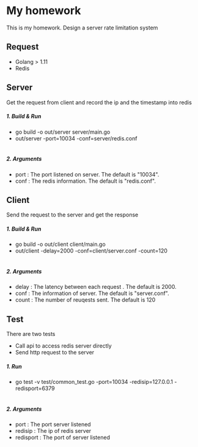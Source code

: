 # My homework

This is my homework. Design a server rate limitation system

##  Request
+ Golang > 1.11
+ Redis

## Server
Get the request from client and record the ip and the timestamp into redis
##### 1. Build & Run
+ go build -o out/server server/main.go
+ out/server -port=10034 -conf=server/redis.conf
<br /><br />
##### 2. Arguments
+ port : The port listened on server. The default is "10034".
+ conf : The redis information. The default is "redis.conf".


## Client
Send the request to the server and get the response
##### 1. Build & Run
+ go build -o out/client client/main.go
+ out/client -delay=2000 -conf=client/server.conf -count=120
<br /><br />
##### 2. Arguments
+ delay : The latency between each request . The default is 2000.
+ conf : The information of server. The default is "server.conf".
+ count : The number of reuqests sent. The default is 120

## Test
There are two tests
+ Call api to access redis server directly
+ Send http request to the server
##### 1. Run
+ go test -v test/common_test.go -port=10034 -redisip=127.0.0.1 -redisport=6379
<br /><br />
##### 2. Arguments
+ port : The port server listened
+ redisip : The ip of redis server
+ redisport : The port of server listened
